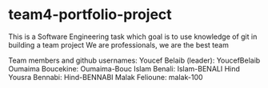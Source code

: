 # team4-portfolio-project
This is a Software Engineering task which goal is to use knowledge of git in building a team project
We are professionals, we are the best team


Team members and github usernames:
Youcef Belaib (leader): YoucefBelaib
Oumaima Boucekine: Oumaima-Bouc
Islam Benali: Islam-BENALI
Hind Yousra Bennabi: Hind-BENNABI
Malak Felioune: malak-100
